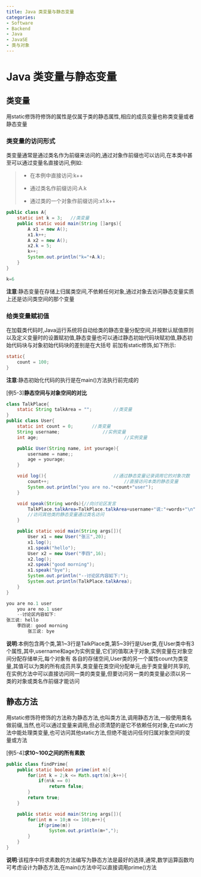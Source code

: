 ```yaml
---
title: Java 类变量与静态变量
categories:
- Software
- Backend
- Java
- JavaSE
- 类与对象
---
```

# Java 类变量与静态变量

## 类变量

用static修饰符修饰的属性是仅属于类的静态属性,相应的成员变量也称类变量或者静态变量

### 类变量的访问形式

类变量通常是通过类名作为前缀来访问的,通过对象作前缀也可以访问,在本类中甚至可以通过变量名直接访问,例如:

>   -   在本例中直接访问:k++
>
>   -   通过类名作前缀访问:A.k
>
>   -   通过类的一个对象作前缀访问:x1.k++

```java
public class A{
    static int k = 3;	//类变量
    public static void main(String []args){
        A x1 = new A();
        x1.k++;
        A x2 = new A();
        x2.k = 5;
        k++;
        System.out.println("k="+A.k);
    }
}

k=6
```

**注意**:静态变量在存储上归属类空间,不依赖任何对象,通过对象去访问静态变量实质上还是访问类空间的那个变量

### 给类变量赋初值

在加载类代码时,Java运行系统将自动给类的静态变量分配空间,并按默认赋值原则以及定义变量时的设置赋初值,静态变量也可以通过静态初始代码块赋初值,静态初始代码块与对象初始代码块的差别是在大括号 前加有static修饰,如下所示:

```java
static{
    count = 100;
}
```

**注意**:静态初始化代码的执行是在main()方法执行前完成的

[例5-3]**静态空间与对象空间的对比**

```java
class TalkPlace{
    static String talkArea = "";		//类变量
}
public class User{
    static int count = 0;		//类变量
    String username;				//实例变量
    int age;								//实例变量

    public User(String name, int yourage){
        username = name;;
        age = yourage;
    }

    void log(){							//通过静态变量记录调用它的对象次数
        count++;							//直接访问本类的静态变量
        System.out.println("you are no."+count+"user");
    }

    void speak(String words){//向讨论区发言
        TalkPlace.talkArea=TalkPlace.talkArea+username+"说:"+words+"\n";
        //访问其他类的静态变量通过类名访问
    }

    public static void main(String args[]){
        User x1 = new User("张三",20);
        x1.log();
        x1.speak("hello");
        User x2 = new User("李四",16);
        x2.log();
        x2.speak("good morning");
        x1.speak("bye");
        System.out.println("--讨论区内容如下:");
        System.out.println(TalkPlace.talkArea);
    }
}

you are no.1 user
    you are no.1 user
    --讨论区内容如下:
张三说: hello
    李四说: good morning
        张三说: bye
```

**说明**:本例包含两个类,第1\~3行是TalkPlace类,第5~39行是User类,在User类中有3个属性,其中,username和age为实例变量,它们的值取决于对象,实例变量在对象空间分配存储单元,每个对象有 各自的存储空间,User类的另一个属性count为类变量,其值可以为类的所有成员共享,类变量在类空间分配单元,由于类变量时共享的,在实例方法中可以直接访问同一类的类变量,但要访问另一类的类变量必须以另一类的对象或类名作前缀才能访问

## 静态方法

用static修饰符修饰的方法称为静态方法,也叫类方法,调用静态方法,一般使用类名做前缀,当然,也可以通过变量来调用,但必须清楚的是它不依赖任何对象,在static方法中能处理类变量,也可访问其他static方法,但绝不能访问任何归属对象空间的变量或方法

[例5-4]**求10~100之间的所有素数**

```java
public class findPrime{
    public static boolean prime(int n){
        for(int k = 2;k <= Math.sqrt(n);k++){
            if(n%k == 0)
                return false;
        }
        return true;
    }

    public static void main(String args[]){
        for(int m = 10;m <= 100;m++){
            if(prime(m))
                System.out.println(m+",");
        }
    }
}
```

**说明**:该程序中将求素数的方法编写为静态方法是最好的选择,通常,数学运算函数均可考虑设计为静态方法,在main()方法中可以直接调用prime()方法